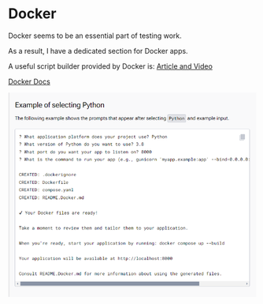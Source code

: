 # Docker

Docker seems to be an essential part of testing work.

As a result, I have a dedicated section for Docker apps.

A useful script builder provided by Docker is: [Article and Video](https://www.docker.com/blog/docker-init-initialize-dockerfiles-and-compose-files-with-a-single-cli-command/)

[Docker Docs](https://docs.docker.com/reference/cli/docker/init/)

![Docker Init](../images/docker/docker-init-docs.png 'Docker Init')